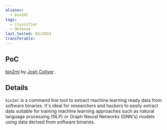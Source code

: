 ```yaml
---
aliases:
  - bin2ml
tags:
  - classifier
  - defense
last_tested: 03/2024
transferable:
---
```

## **PoC**
[bin2ml](https://github.com/br0kej/bin2ml) by [Josh Collyer](https://github.com/br0kej/) .

## **Details**
`bin2ml` is a command line tool to extract machine learning ready data from software binaries. It's ideal for researchers and hackers to easily extract data suitable for training machine learning approaches such as natural language processing (NLP) or Graph Neural Networks (GNN's) models using data derived from software binaries.


